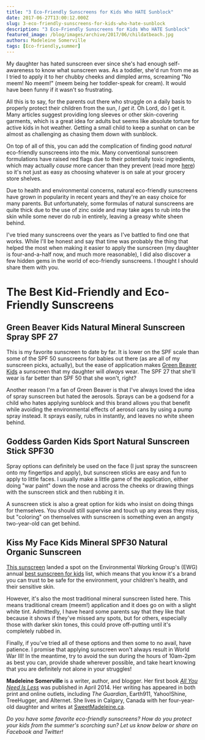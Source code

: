 ```yaml
---
title: "3 Eco-Friendly Sunscreens for Kids Who HATE Sunblock"
date: 2017-06-27T13:00:12.000Z
slug: 3-eco-friendly-sunscreens-for-kids-who-hate-sunblock
description: "3 Eco-Friendly Sunscreens for Kids Who HATE Sunblock"
featured_image: /blog/images/archive/2017/06/childatbeach.jpg
authors: Madeleine Somerville
tags: [Eco-friendly,summer]
---
```


My daughter has hated sunscreen ever since she's had enough self-awareness to know what sunscreen was. As a toddler, she'd run from me as I tried to apply it to her chubby cheeks and dimpled arms, screaming "No meem! No meem!" (meem being her toddler-speak for cream). It would have been funny if it wasn't so frustrating.

All this is to say, for the parents out there who struggle on a daily basis to properly protect their children from the sun, _I get it_. Oh Lord, do I get it. Many articles suggest providing long sleeves or other skin-covering garments, which is a great idea for adults but seems like absolute torture for active kids in hot weather. Getting a small child to keep a sunhat on can be almost as challenging as chasing them down with sunblock.

On top of all of this, you can add the complication of finding good _natural_ eco-friendly sunscreens into the mix. Many conventional sunscreen formulations have raised red flags due to their potentially toxic ingredients, which may actually _cause_ more cancer than they prevent (read more [here](https://www.tomatoink.com/blog/posts/best-natural-sun-care-tips.html)) so it's not just as easy as choosing whatever is on sale at your grocery store shelves.

Due to health and environmental concerns, natural eco-friendly sunscreens have grown in popularity in recent years and they're an easy choice for many parents. But unfortunately, some formulas of natural sunscreens are quite thick due to the use of zinc oxide and may take ages to rub into the skin while some never do rub in entirely, leaving a greasy white sheen behind.

I've tried many sunscreens over the years as I've battled to find one that works. While I'll be honest and say that time was probably the thing that helped the most when making it easier to apply the sunscreen (my daughter is four-and-a-half now, and much more reasonable), I did also discover a few hidden gems in the world of eco-friendly sunscreens. I thought I should share them with you.

# The Best Kid-Friendly and Eco-Friendly Sunscreens

## Green Beaver Kids Natural Mineral Sunscreen Spray SPF 27

This is my favorite sunscreen to date by far. It is lower on the SPF scale than some of the SPF 50 sunscreens for babies out there (as are all of my sunscreen picks, actually), but the ease of application makes [Green Beaver Kids](http://boutique.greenbeaver.com/products/sunscreens/kids-natura-mineral-sunscreen-spray-spf27) a sunscreen that my daughter will _always_ wear. The SPF 27 that she'll wear is far better than SPF 50 that she won't, right?

Another reason I'm a fan of Green Beaver is that I've always loved the idea of spray sunscreen but hated the aerosols. Sprays can be a godsend for a child who hates applying sunblock and this brand allows you that benefit while avoiding the environmental effects of aerosol cans by using a pump spray instead. It sprays easily, rubs in instantly, and leaves no white sheen behind.

## Goddess Garden Kids Sport Natural Sunscreen Stick SPF30

Spray options can definitely be used on the face (I just spray the sunscreen onto my fingertips and apply), but sunscreen sticks are easy and fun to apply to little faces. I usually make a little game of the application, either doing "war paint" down the nose and across the cheeks or drawing things with the sunscreen stick and then rubbing it in.

A sunscreen stick is also a great option for kids who insist on doing things for themselves. You should still supervise and touch up any areas they miss, but "coloring" on themselves with sunscreen is something even an angsty two-year-old can get behind.

## Kiss My Face Kids Mineral SPF30 Natural Organic Sunscreen

[This sunscreen](https://www.amazon.com/Kiss-My-Face-Mineral-Sunscreen/dp/B01A1A6AKC) landed a spot on the Environmental Working Group's (EWG) annual [best sunscreen for kids](http://www.ewg.org/sunscreen/best-kids-sunscreens/) list, which means that you know it's a brand you can trust to be safe for the environment, your children's health, and their sensitive skin.

However, it's also the most traditional mineral sunscreen listed here. This means traditional cream (meem!) application and it does go on with a slight white tint. Admittedly, I have heard some parents say that they like that because it shows if they've missed any spots, but for others, especially those with darker skin tones, this could prove off-putting until it's completely rubbed in.

Finally, if you've tried all of these options and then some to no avail, have patience. I promise that applying sunscreen won't always result in World War III! In the meantime, try to avoid the sun during the hours of 10am-2pm as best you can, provide shade wherever possible, and take heart knowing that you are definitely not alone in your struggles!

**Madeleine Somerville** is a writer, author, and blogger. Her first book _[All You Need Is Less](https://www.amazon.com/All-You-Need-Less-Eco-friendly/dp/1936740796/ref=redir%5Fmobile%5Fdesktop?ie=UTF8&keywords=all%20you%20need%20is%20less&qid=1384833699&ref%5F=redir%5Fmdp%5Fmobile&ref%5F=sr%5F1%5F1&sr=8-1#featureBulletsAndDetailBullets%5Fsecondary%5Fview%5Fdiv%5F1420603307068)_ was published in April 2014\. Her writing has appeared in both print and online outlets, including _The Guardian_, Earth911, Yahoo!Shine, TreeHugger, and Alternet. She lives in Calgary, Canada with her four-year-old daughter and writes at [SweetMadeleine.ca](http://sweetmadeleine.ca/).

_Do you have some favorite eco-friendly sunscreens? How do you protect your kids from the summer's scorching sun? Let us know below or share on Facebook and Twitter!_